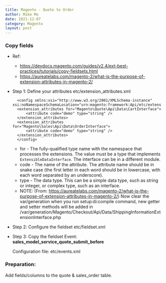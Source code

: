 ```yaml
---
title: Magento - Quote to Order
author: Mike Mo
date: 2021-12-07
category: Magento
layout: post
---
```


### Copy fields
- Ref: 
  - https://devdocs.magento.com/guides/v2.4/ext-best-practices/tutorials/copy-fieldsets.html
  - https://aureatelabs.com/magento-2/what-is-the-purpose-of-extension-attributes-in-magento-2/

- Step 1: Define your attributes
  etc/extension_attributes.xml
  ```
    <config xmlns:xsi="http://www.w3.org/2001/XMLSchema-instance" xsi:noNamespaceSchemaLocation="urn:magento:framework:Api/etc/extension_attributes.xsd">
    <extension_attributes for="Magento\Quote\Api\Data\CartInterface">
        <attribute code="demo" type="string" />
    </extension_attributes>
    <extension_attributes for="Magento\Sales\Api\Data\OrderInterface">
        <attribute code="demo" type="string" />
    </extension_attributes>
    </config>
  ```
  - for - The fully-qualified type name with the namespace that processes the extensions. The value must be a type that implements `ExtensibleDataInterface`. The interface can be in a different module.
  - code - The name of the attribute. The attribute name should be in snake case (the first letter in each word should be in lowercase, with each word separated by an underscore). 
  - type - The data type. This can be a simple data type, such as string or integer, or complex type, such as an interface.
  - NOTE:
  (From: https://aureatelabs.com/magento-2/what-is-the-purpose-of-extension-attributes-in-magento-2/)
  Now clear the var/generation when you run setup:di:compile command, new getter and setter methods will be added in /var/generation/Magento/Checkout/Api/Data/ShippingInformationExtensionInterface.php

- Step 2: Configure the fieldset
  etc/fieldset.xml

- Step 3: Copy the fieldset
  Event: <strong>sales_model_service_quote_submit_before</strong>

  Configuration file:
  etc/events.xml

### Preparation:
Add fields/columns to the quote & sales_order table.

